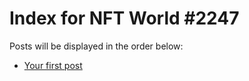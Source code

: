 # Index for NFT World #2247
Posts will be displayed in the order below:

- [Your first post](./001-first.md)


